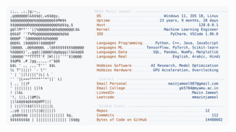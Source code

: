 <picture>
  <source srcset="https://raw.githubusercontent.com/mmazinjameel/mmazinjameel/main/dark_mode.svg?v=1756793812" media="(prefers-color-scheme: dark)">
  <img src="https://raw.githubusercontent.com/mmazinjameel/mmazinjameel/main/light_mode.svg?v=1756793812">
</picture>
